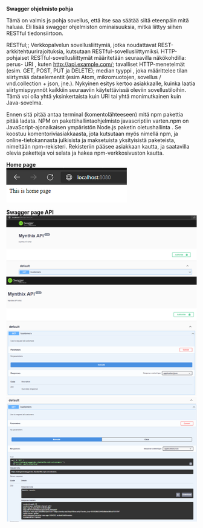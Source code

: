 <b> Swagger ohjelmisto pohja</b>

Tämä on valmis js pohja sovellus, että itse saa säätää siitä eteenpäin mitä haluaa. Eli lisää swagger ohjelmiston ominaisuuksia, mitkä liittyy siihen RESTful tiedonsiirtoon.

RESTful;;
Verkkopalvelun sovellusliittymiä, jotka noudattavat REST-arkkitehtuurirajoituksia, kutsutaan RESTful-sovellusliittymiksi. HTTP-pohjaiset RESTful-sovellusliittymät määritetään seuraavilla näkökohdilla: perus- URI , kuten http://api.example.com/; tavalliset HTTP-menetelmät (esim. GET, POST, PUT ja DELETE); median tyyppi , joka määrittelee tilan siirtymää dataelementit (esim Atom, mikromuotojen, sovellus / vnd.collection + json, jne.). Nykyinen esitys kertoo asiakkaalle, kuinka laatia siirtymispyynnöt kaikkiin seuraaviin käytettävissä oleviin sovellustiloihin. Tämä voi olla yhtä yksinkertaista kuin URI tai yhtä monimutkainen kuin Java-sovelma.

Ennen sitä pitää antaa terminal (komentolähteeseen) mitä npm pakettia pitää ladata. 
NPM on pakettihallintaohjelmisto javascriptiin varten.npm on JavaScript-ajonaikaisen ympäristön Node.js paketin oletushallinta . Se koostuu komentoriviasiakkaasta, jota kutsutaan myös nimellä npm, ja online-tietokannasta julkisista ja maksetuista yksityisistä paketeista, nimeltään npm-rekisteri. Rekisteriin pääsee asiakkaan kautta, ja saatavilla olevia paketteja voi selata ja hakea npm-verkkosivuston kautta.

<b>Home page</b><br>
![Alt text](images/Node-Swagger1.PNG?raw=true "None")


<b>Swagger page API</b>
![Alt text](images/Node-Swagger2.PNG?raw=true "None")
![Alt text](images/Node-Swagger3.PNG?raw=true "None")
![Alt text](images/Node-Swagger4.PNG?raw=true "None")


